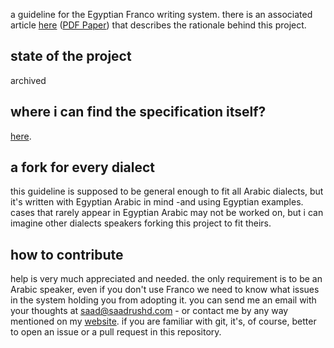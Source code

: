a guideline for the Egyptian Franco writing system. there is an
associated article [here](./embrace-franco.md) ([PDF Paper](./embrace-franco.pdf)) that describes the rationale behind this
project.

state of the project
--------------------

archived

where i can find the specification itself?
------------------------------------------

[here](./compliant-franco.md).

a fork for every dialect
------------------------

this guideline is supposed to be general enough to fit all Arabic
dialects, but it's written with Egyptian Arabic in mind -and using
Egyptian examples. cases that rarely appear in Egyptian Arabic may not
be worked on, but i can imagine other dialects speakers forking this
project to fit theirs.

how to contribute
-----------------

help is very much appreciated and needed. the only requirement is to be
an Arabic speaker, even if you don't use Franco we need to know what
issues in the system holding you from adopting it. you can send me an
email with your thoughts at <saad@saadrushd.com> - or contact me by any
way mentioned on my [website](https://saadrushd.com). if you are familiar with git, it's, of course, better to open an issue or a pull
request in this repository.

